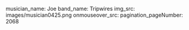 musician_name: Joe
band_name: Tripwires
img_src: images/musician0425.png
onmouseover_src: 
pagination_pageNumber: 2068